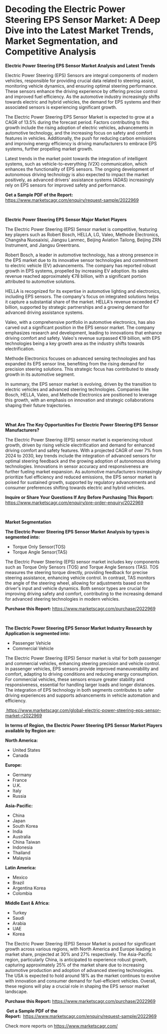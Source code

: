 <p><h1>Decoding the Electric Power Steering EPS Sensor Market: A Deep Dive into the Latest Market Trends, Market Segmentation, and Competitive Analysis</h1></p><p><strong>Electric Power Steering EPS Sensor Market Analysis and Latest Trends</strong></p>
<p><p>Electric Power Steering (EPS) Sensors are integral components of modern vehicles, responsible for providing crucial data related to steering assist, monitoring vehicle dynamics, and ensuring optimal steering performance. These sensors enhance the driving experience by offering precise control and improved fuel efficiency. As the automotive industry increasingly shifts towards electric and hybrid vehicles, the demand for EPS systems and their associated sensors is experiencing significant growth.</p><p>The Electric Power Steering EPS Sensor Market is expected to grow at a CAGR of 13.5% during the forecast period. Factors contributing to this growth include the rising adoption of electric vehicles, advancements in automotive technology, and the increasing focus on safety and comfort features in vehicles. Additionally, the push for reducing carbon emissions and improving energy efficiency is driving manufacturers to embrace EPS systems, further propelling market growth.</p><p>Latest trends in the market point towards the integration of intelligent systems, such as vehicle-to-everything (V2X) communication, which enhances the functionality of EPS sensors. The ongoing development of autonomous driving technology is also expected to impact the market positively, as advanced drivers' assistance systems (ADAS) increasingly rely on EPS sensors for improved safety and performance.</p></p>
<p><strong>Get a Sample PDF of the Report:&nbsp;</strong> <a href="https://www.marketscagr.com/enquiry/request-sample/2022969?utm_campaign=3555&utm_medium=2&utm_source=Github&utm_content=ia&utm_term=29032025&utm_id=electric-power-steering-eps-sensor">https://www.marketscagr.com/enquiry/request-sample/2022969</a></p>
<p>&nbsp;</p>
<p><strong>Electric Power Steering EPS Sensor Major Market Players</strong></p>
<p><p>The Electric Power Steering (EPS) Sensor market is competitive, featuring key players such as Robert Bosch, HELLA, LG, Valeo, Methode Electronics, Changsha Nuosaixisi, Jiangsu Lanmec, Beijing Aviation Tailong, Beijing ZRN Instrument, and Jiangsu Greentrans. </p><p>Robert Bosch, a leader in automotive technology, has a strong presence in the EPS market due to its innovative sensor technologies and commitment to electric vehicle (EV) advancements. The company has reported robust growth in EPS systems, propelled by increasing EV adoption. Its sales revenue reached approximately €78 billion, with a significant portion attributed to automotive solutions.</p><p>HELLA is recognized for its expertise in automotive lighting and electronics, including EPS sensors. The company's focus on integrated solutions helps it capture a substantial share of the market. HELLA's revenue exceeded €7 billion, supported by strategic partnerships and a growing demand for advanced driving assistance systems.</p><p>Valeo, with a comprehensive portfolio in automotive electronics, has also carved out a significant position in the EPS sensor market. The company emphasizes research and development, leading to innovations that enhance driving comfort and safety. Valeo's revenue surpassed €19 billion, with EPS technologies being a key growth area as the industry shifts towards electrification.</p><p>Methode Electronics focuses on advanced sensing technologies and has expanded its EPS sensor line, benefiting from the rising demand for precision steering solutions. This strategic focus has contributed to steady growth in its automotive segment.</p><p>In summary, the EPS sensor market is evolving, driven by the transition to electric vehicles and advanced steering technologies. Companies like Bosch, HELLA, Valeo, and Methode Electronics are positioned to leverage this growth, with an emphasis on innovation and strategic collaborations shaping their future trajectories.</p></p>
<p>&nbsp;</p>
<p><strong>What Are The Key Opportunities For Electric Power Steering EPS Sensor Manufacturers?</strong></p>
<p><p>The Electric Power Steering (EPS) sensor market is experiencing robust growth, driven by rising vehicle electrification and demand for enhanced driving comfort and safety features. With a projected CAGR of over 7% from 2024 to 2030, key trends include the integration of advanced sensors for optimal steering feedback and the growing adoption of autonomous driving technologies. Innovations in sensor accuracy and responsiveness are further fueling market expansion. As automotive manufacturers increasingly prioritize fuel efficiency and reduced emissions, the EPS sensor market is poised for sustained growth, supported by regulatory advancements and consumer preferences shifting towards electric and hybrid vehicles.</p></p>
<p><strong>Inquire or Share Your Questions If Any Before Purchasing This Report:</strong> <a href="https://www.marketscagr.com/enquiry/pre-order-enquiry/2022969?utm_campaign=3555&utm_medium=2&utm_source=Github&utm_content=ia&utm_term=29032025&utm_id=electric-power-steering-eps-sensor">https://www.marketscagr.com/enquiry/pre-order-enquiry/2022969</a></p>
<p>&nbsp;</p>
<p><strong>Market Segmentation</strong></p>
<p><strong>The Electric Power Steering EPS Sensor Market Analysis by types is segmented into:</strong></p>
<p><ul><li>Torque Only Sensor(TOS)</li><li>Torque Angle Sensor(TAS)</li></ul></p>
<p><p>The Electric Power Steering (EPS) sensor market includes key components such as Torque Only Sensors (TOS) and Torque Angle Sensors (TAS). TOS measures the steering torque directly, providing feedback for precise steering assistance, enhancing vehicle control. In contrast, TAS monitors the angle of the steering wheel, allowing for adjustments based on the driver's input and vehicle dynamics. Both sensor types are crucial for improving driving safety and comfort, contributing to the increasing demand for advanced steering technologies in modern vehicles.</p></p>
<p><strong>Purchase this Report:&nbsp;</strong><a href="https://www.marketscagr.com/purchase/2022969?utm_campaign=3555&utm_medium=2&utm_source=Github&utm_content=ia&utm_term=29032025&utm_id=electric-power-steering-eps-sensor">https://www.marketscagr.com/purchase/2022969</a></p>
<p>&nbsp;</p>
<p><strong>The Electric Power Steering EPS Sensor Market Industry Research by Application is segmented into:</strong></p>
<p><ul><li>Passenger Vehicle</li><li>Commercial Vehicle</li></ul></p>
<p><p>The Electric Power Steering (EPS) Sensor market is vital for both passenger and commercial vehicles, enhancing steering precision and vehicle control. In passenger vehicles, EPS sensors provide improved maneuverability and comfort, adapting to driving conditions and reducing energy consumption. For commercial vehicles, these sensors ensure greater stability and responsiveness, essential for handling larger loads and longer distances. The integration of EPS technology in both segments contributes to safer driving experiences and supports advancements in vehicle automation and efficiency.</p></p>
<p><a href="https://www.marketscagr.com/global-electric-power-steering-eps-sensor-market-r2022969?utm_campaign=3555&utm_medium=2&utm_source=Github&utm_content=ia&utm_term=29032025&utm_id=electric-power-steering-eps-sensor">&nbsp;https://www.marketscagr.com/global-electric-power-steering-eps-sensor-market-r2022969</a></p>
<p><strong>In terms of Region, the Electric Power Steering EPS Sensor Market Players available by Region are:</strong></p>
<p>
    <p> <strong> North America: </strong>
        <ul>
            <li>United States</li>
            <li>Canada</li>
        </ul>
        </p> 
    <p> <strong> Europe: </strong>
        <ul>
            <li>Germany</li>
            <li>France</li>
            <li>U.K.</li>
            <li>Italy</li>
            <li>Russia</li>
        </ul>
        </p> 
    <p> <strong> Asia-Pacific: </strong>
        <ul>
            <li>China</li>
            <li>Japan</li>
            <li>South Korea</li>
            <li>India</li>
            <li>Australia</li>
            <li>China Taiwan</li>
            <li>Indonesia</li>
            <li>Thailand</li>
            <li>Malaysia</li>
        </ul>
        </p> 
    <p> <strong> Latin America: </strong>
        <ul>
            <li>Mexico</li>
            <li>Brazil</li>
            <li>Argentina Korea</li>
            <li>Colombia</li>
        </ul>
        </p> 
    <p> <strong> Middle East & Africa: </strong>
        <ul>
            <li>Turkey</li>
            <li>Saudi</li>
            <li>Arabia</li>
            <li>UAE</li>
            <li>Korea</li>
        </ul>
    </p>
    </p>
<p><p>The Electric Power Steering (EPS) Sensor Market is poised for significant growth across various regions, with North America and Europe leading in market share, projected at 30% and 27% respectively. The Asia-Pacific region, particularly China, is anticipated to experience robust growth, capturing approximately 25% of the market share due to increasing automotive production and adoption of advanced steering technologies. The USA is expected to hold around 18% as the market continues to evolve with innovation and consumer demand for fuel-efficient vehicles. Overall, these regions will play a crucial role in shaping the EPS sensor market landscape.</p></p>
<p><strong>Purchase this Report: </strong><a href="https://www.marketscagr.com/purchase/2022969?utm_campaign=3555&utm_medium=2&utm_source=Github&utm_content=ia&utm_term=29032025&utm_id=electric-power-steering-eps-sensor">https://www.marketscagr.com/purchase/2022969</a></p>
<p>&nbsp;<strong>Get a Sample PDF of the Report:&nbsp;&nbsp;</strong><a href="https://www.marketscagr.com/enquiry/request-sample/2022969?utm_campaign=3555&utm_medium=2&utm_source=Github&utm_content=ia&utm_term=29032025&utm_id=electric-power-steering-eps-sensor">https://www.marketscagr.com/enquiry/request-sample/2022969</a></p>
<p><strong></strong></p>
<p>Check more reports on <a href="https://www.marketscagr.com/?utm_campaign=3555&utm_medium=2&utm_source=Github&utm_content=ia&utm_term=29032025&utm_id=electric-power-steering-eps-sensor">https://www.marketscagr.com/</a></p>